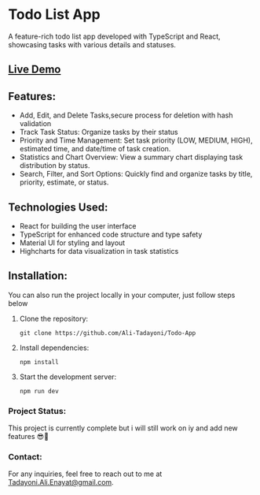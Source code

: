 # Todo List App

A feature-rich todo list app developed with TypeScript and React, showcasing tasks with various details and statuses.

## [Live Demo](https://todo-list-task-website.netlify.app/)

## Features:

- Add, Edit, and Delete Tasks,secure process for deletion with hash validation
- Track Task Status: Organize tasks by their status
- Priority and Time Management: Set task priority (LOW, MEDIUM, HIGH), estimated time, and date/time of task creation.
- Statistics and Chart Overview: View a summary chart displaying task distribution by status.
- Search, Filter, and Sort Options: Quickly find and organize tasks by title, priority, estimate, or status.

## Technologies Used:

- React for building the user interface
- TypeScript for enhanced code structure and type safety
- Material UI for styling and layout
- Highcharts for data visualization in task statistics

## Installation:

You can also run the project locally in your computer, just follow steps below

1. Clone the repository:

   ```
   git clone https://github.com/Ali-Tadayoni/Todo-App
   ```

2. Install dependencies:

   ```
   npm install
   ```

3. Start the development server:
   ```
   npm run dev
   ```

### Project Status:

This project is currently complete but i will still work on iy and add new features 😎💪

### Contact:

For any inquiries, feel free to reach out to me at [Tadayoni.Ali.Enayat@gmail.com](mailto:Tadayoni.Ali.Enayat@gmail.com).
